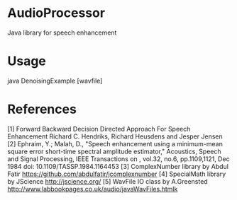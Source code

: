 AudioProcessor
==============

Java library for speech enhancement

Usage
==============
java DenoisingExample [wavfile]

References
==============
[1] Forward Backward Decision Directed Approach For Speech Enhancement Richard C. Hendriks, Richard Heusdens and Jesper Jensen
[2] Ephraim, Y.; Malah, D., "Speech enhancement using a minimum-mean square error short-time spectral amplitude estimator," Acoustics, Speech and Signal Processing, IEEE Transactions on , vol.32, no.6, pp.1109,1121, Dec 1984
doi: 10.1109/TASSP.1984.1164453
[3] ComplexNumber library by Abdul Fatir https://github.com/abdulfatir/jcomplexnumber
[4] SpecialMath library by JScience http://jscience.org/
[5] WavFile IO class by A.Greensted http://www.labbookpages.co.uk/audio/javaWavFiles.htmlk

 



